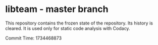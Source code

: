 # libteam - master branch

This repository contains the frozen state of the repository.
Its history is cleared. It is used only for static code
analysis with Codacy.

Commit Time: 1734468873